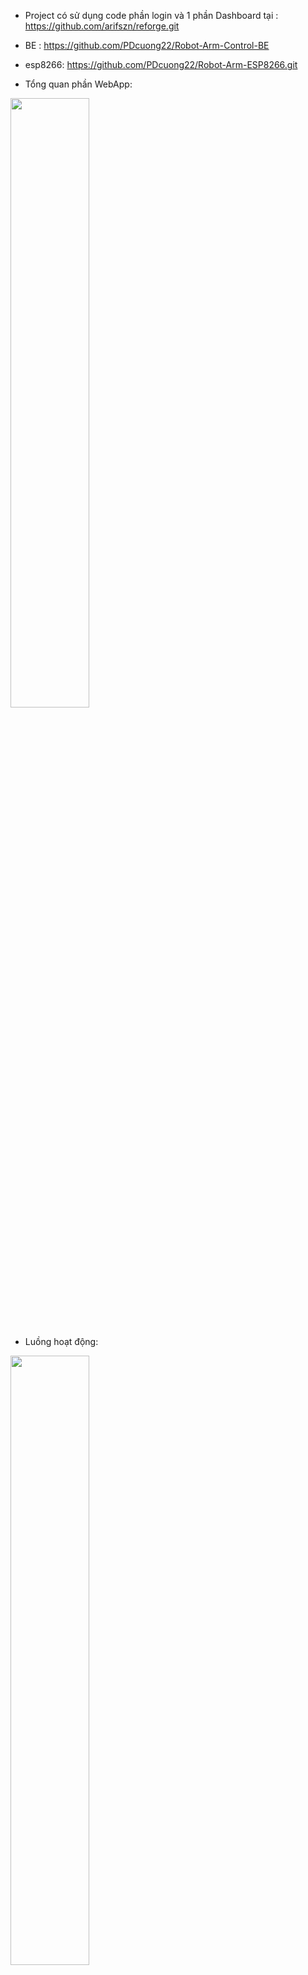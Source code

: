 * Project có sử dụng code phần login và 1 phần Dashboard tại : https://github.com/arifszn/reforge.git

- BE : https://github.com/PDcuong22/Robot-Arm-Control-BE
- esp8266: https://github.com/PDcuong22/Robot-Arm-ESP8266.git

- Tổng quan phần WebApp:
  
<img src="https://github.com/user-attachments/assets/45ac4027-df0f-4d5a-93d3-4077b9abec5a" width="50%">
<!--   ![Image](https://github.com/user-attachments/assets/45ac4027-df0f-4d5a-93d3-4077b9abec5a) -->
<br><br>

- Luồng hoạt động:

<img src="https://github.com/user-attachments/assets/545c82f1-75ca-48aa-90f8-ff2e9c2bb06b" width="50%">
<!-- ![Image](https://github.com/user-attachments/assets/545c82f1-75ca-48aa-90f8-ff2e9c2bb06b) -->
